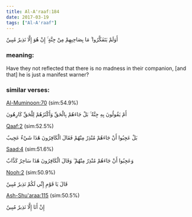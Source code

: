 ```yaml
---
title: Al-A'raaf:184
date: 2017-03-19
tags: ["Al-A'raaf"]
---
```

أَوَلَمْ يَتَفَكَّرُوا ۗ مَا بِصَاحِبِهِمْ مِنْ جِنَّةٍ ۚ إِنْ هُوَ إِلَّا نَذِيرٌ مُبِينٌ
### meaning: 
Have they not reflected that there is no madness in their companion, [and that] he is just a manifest warner?
### similar verses: 

[Al-Muminoon:70](/23/70) (sim:54.9%)

أَمْ يَقُولُونَ بِهِ جِنَّةٌ ۚ بَلْ جَاءَهُمْ بِالْحَقِّ وَأَكْثَرُهُمْ لِلْحَقِّ كَارِهُونَ

[Qaaf:2](/50/2) (sim:52.5%)

بَلْ عَجِبُوا أَنْ جَاءَهُمْ مُنْذِرٌ مِنْهُمْ فَقَالَ الْكَافِرُونَ هَٰذَا شَيْءٌ عَجِيبٌ

[Saad:4](/38/4) (sim:51.6%)

وَعَجِبُوا أَنْ جَاءَهُمْ مُنْذِرٌ مِنْهُمْ ۖ وَقَالَ الْكَافِرُونَ هَٰذَا سَاحِرٌ كَذَّابٌ

[Nooh:2](/71/2) (sim:50.9%)

قَالَ يَا قَوْمِ إِنِّي لَكُمْ نَذِيرٌ مُبِينٌ

[Ash-Shu'araa:115](/26/115) (sim:50.5%)

إِنْ أَنَا إِلَّا نَذِيرٌ مُبِينٌ
